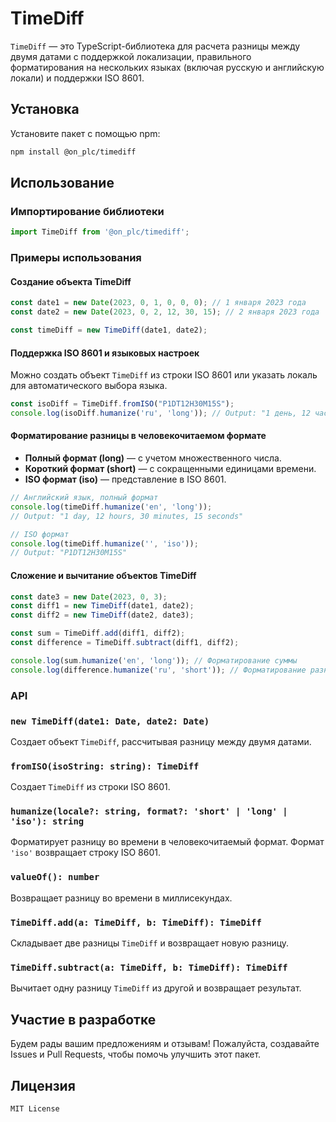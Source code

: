 # TimeDiff

`TimeDiff` — это TypeScript-библиотека для расчета разницы между двумя датами с поддержкой локализации, правильного форматирования на нескольких языках (включая русскую и английскую локали) и поддержки ISO 8601.

## Установка

Установите пакет с помощью npm:

```bash
npm install @on_plc/timediff
```

## Использование

### Импортирование библиотеки

```typescript
import TimeDiff from '@on_plc/timediff';
```

### Примеры использования

#### Создание объекта TimeDiff

```typescript
const date1 = new Date(2023, 0, 1, 0, 0, 0); // 1 января 2023 года
const date2 = new Date(2023, 0, 2, 12, 30, 15); // 2 января 2023 года

const timeDiff = new TimeDiff(date1, date2);
```

#### Поддержка ISO 8601 и языковых настроек

Можно создать объект `TimeDiff` из строки ISO 8601 или указать локаль для автоматического выбора языка.

```typescript
const isoDiff = TimeDiff.fromISO("P1DT12H30M15S");
console.log(isoDiff.humanize('ru', 'long')); // Output: "1 день, 12 часов, 30 минут, 15 секунд"
```

#### Форматирование разницы в человекочитаемом формате

- **Полный формат (long)** — с учетом множественного числа.
- **Короткий формат (short)** — с сокращенными единицами времени.
- **ISO формат (iso)** — представление в ISO 8601.

```typescript
// Английский язык, полный формат
console.log(timeDiff.humanize('en', 'long')); 
// Output: "1 day, 12 hours, 30 minutes, 15 seconds"

// ISO формат
console.log(timeDiff.humanize('', 'iso'));
// Output: "P1DT12H30M15S"
```

#### Сложение и вычитание объектов TimeDiff

```typescript
const date3 = new Date(2023, 0, 3);
const diff1 = new TimeDiff(date1, date2);
const diff2 = new TimeDiff(date2, date3);

const sum = TimeDiff.add(diff1, diff2);
const difference = TimeDiff.subtract(diff1, diff2);

console.log(sum.humanize('en', 'long')); // Форматирование суммы
console.log(difference.humanize('ru', 'short')); // Форматирование разности
```

### API

### `new TimeDiff(date1: Date, date2: Date)`

Создает объект `TimeDiff`, рассчитывая разницу между двумя датами.

### `fromISO(isoString: string): TimeDiff`

Создает `TimeDiff` из строки ISO 8601.

### `humanize(locale?: string, format?: 'short' | 'long' | 'iso'): string`

Форматирует разницу во времени в человекочитаемый формат. Формат `'iso'` возвращает строку ISO 8601.

### `valueOf(): number`

Возвращает разницу во времени в миллисекундах.

### `TimeDiff.add(a: TimeDiff, b: TimeDiff): TimeDiff`

Складывает две разницы `TimeDiff` и возвращает новую разницу.

### `TimeDiff.subtract(a: TimeDiff, b: TimeDiff): TimeDiff`

Вычитает одну разницу `TimeDiff` из другой и возвращает результат.

## Участие в разработке

Будем рады вашим предложениям и отзывам! Пожалуйста, создавайте Issues и Pull Requests, чтобы помочь улучшить этот пакет.

## Лицензия
```
MIT License
```